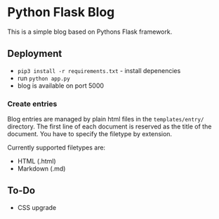 # Python Flask Blog

This is a simple blog based on Pythons Flask framework.

## Deployment

- `pip3 install -r requirements.txt` - install depenencies
- run `python app.py`
- blog is available on port 5000

### Create entries

Blog entries are managed by plain html files in the `templates/entry/` directory.
The first line of each document is reserved as the title of the document.
You have to specify the filetype by extension.

Currently supported filetypes are:
- HTML (.html)
- Markdown (.md)

## To-Do

- CSS upgrade
